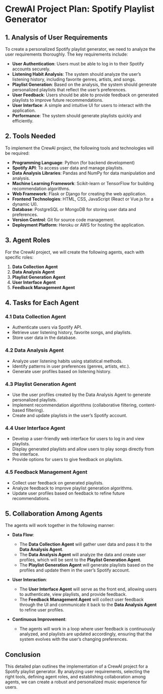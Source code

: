 # CrewAI Project Plan: Spotify Playlist Generator

## 1. Analysis of User Requirements

To create a personalized Spotify playlist generator, we need to analyze the user requirements thoroughly. The key requirements include:

- **User Authentication**: Users must be able to log in to their Spotify accounts securely.
- **Listening Habit Analysis**: The system should analyze the user’s listening history, including favorite genres, artists, and songs.
- **Playlist Generation**: Based on the analysis, the system should generate personalized playlists that reflect the user’s preferences.
- **User Feedback**: Users should be able to provide feedback on generated playlists to improve future recommendations.
- **User Interface**: A simple and intuitive UI for users to interact with the application.
- **Performance**: The system should generate playlists quickly and efficiently.

## 2. Tools Needed

To implement the CrewAI project, the following tools and technologies will be required:

- **Programming Language**: Python (for backend development)
- **Spotify API**: To access user data and manage playlists.
- **Data Analysis Libraries**: Pandas and NumPy for data manipulation and analysis.
- **Machine Learning Framework**: Scikit-learn or TensorFlow for building recommendation algorithms.
- **Web Framework**: Flask or Django for creating the web application.
- **Frontend Technologies**: HTML, CSS, JavaScript (React or Vue.js for a dynamic UI).
- **Database**: PostgreSQL or MongoDB for storing user data and preferences.
- **Version Control**: Git for source code management.
- **Deployment Platform**: Heroku or AWS for hosting the application.

## 3. Agent Roles

For the CrewAI project, we will create the following agents, each with specific roles:

1. **Data Collection Agent**
2. **Data Analysis Agent**
3. **Playlist Generation Agent**
4. **User Interface Agent**
5. **Feedback Management Agent**

## 4. Tasks for Each Agent

### 4.1 Data Collection Agent
- Authenticate users via Spotify API.
- Retrieve user listening history, favorite songs, and playlists.
- Store user data in the database.

### 4.2 Data Analysis Agent
- Analyze user listening habits using statistical methods.
- Identify patterns in user preferences (genres, artists, etc.).
- Generate user profiles based on listening history.

### 4.3 Playlist Generation Agent
- Use the user profiles created by the Data Analysis Agent to generate personalized playlists.
- Implement recommendation algorithms (collaborative filtering, content-based filtering).
- Create and update playlists in the user’s Spotify account.

### 4.4 User Interface Agent
- Develop a user-friendly web interface for users to log in and view playlists.
- Display generated playlists and allow users to play songs directly from the interface.
- Provide options for users to give feedback on playlists.

### 4.5 Feedback Management Agent
- Collect user feedback on generated playlists.
- Analyze feedback to improve playlist generation algorithms.
- Update user profiles based on feedback to refine future recommendations.

## 5. Collaboration Among Agents

The agents will work together in the following manner:

- **Data Flow**: 
  - The **Data Collection Agent** will gather user data and pass it to the **Data Analysis Agent**.
  - The **Data Analysis Agent** will analyze the data and create user profiles, which will be sent to the **Playlist Generation Agent**.
  - The **Playlist Generation Agent** will generate playlists based on the profiles and update them in the user’s Spotify account.

- **User Interaction**:
  - The **User Interface Agent** will serve as the front end, allowing users to authenticate, view playlists, and provide feedback.
  - The **Feedback Management Agent** will collect user feedback through the UI and communicate it back to the **Data Analysis Agent** to refine user profiles.

- **Continuous Improvement**:
  - The agents will work in a loop where user feedback is continuously analyzed, and playlists are updated accordingly, ensuring that the system evolves with the user’s changing preferences.

## Conclusion

This detailed plan outlines the implementation of a CrewAI project for a Spotify playlist generator. By analyzing user requirements, selecting the right tools, defining agent roles, and establishing collaboration among agents, we can create a robust and personalized music experience for users.